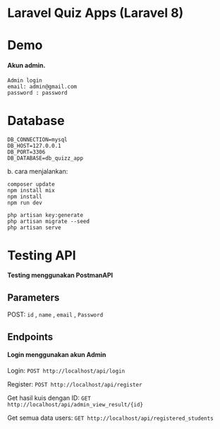# Laravel Quiz Apps (Laravel 8)

# Demo

#### Akun admin.

```
Admin login
email: admin@gmail.com
password : password
```

# Database

```
DB_CONNECTION=mysql
DB_HOST=127.0.0.1
DB_PORT=3306
DB_DATABASE=db_quizz_app
```

b. cara menjalankan:

```
composer update
npm install mix
npm install
npm run dev
```

```
php artisan key:generate
php artisan migrate --seed
php artisan serve
```

# Testing API

#### Testing menggunakan PostmanAPI

## Parameters

POST: `id` , `name` , `email` , `Password`

## Endpoints

#### Login menggunakan akun Admin

Login: `POST http://localhost/api/login`

Register: `POST http://localhost/api/register`

Get hasil kuis dengan ID: `GET http://localhost/api/admin_view_result/{id}`

Get semua data users: `GET http://localhost/api/registered_students`
